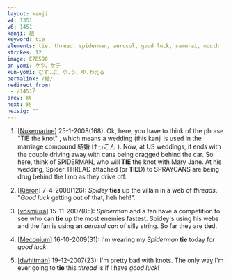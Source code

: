 ```yaml
---
layout: kanji
v4: 1351
v6: 1451
kanji: 結
keyword: tie
elements: tie, thread, spiderman, aerosol, good luck, samurai, mouth
strokes: 12
image: E7B590
on-yomi: ケツ、ケチ
kun-yomi: むす.ぶ、ゆ.う、ゆ.わえる
permalink: /結/
redirect_from:
 - /1451/
prev: 絡
next: 終
heisig: ""
---
```


1) [<a href="http://kanji.koohii.com/profile/Nukemarine">Nukemarine</a>] 25-1-2008(168): Ok, here, you have to think of the phrase &quot;TIE the knot&quot; , which means a wedding (this kanji is used in the marriage compound 結婚 けっこん ). Now, at US weddings, it ends with the couple driving away with cans being dragged behind the car. So here, think of SPIDERMAN, who will<strong> TIE</strong> the knot with Mary Jane. At his wedding, Spider THREAD attached (or<strong> TIE</strong>D) to SPRAYCANS are being drug behind the limo as they drive off.

2) [<a href="http://kanji.koohii.com/profile/Kieron">Kieron</a>] 7-4-2008(126): <em>Spidey</em> <strong>ties</strong> up the villain in a web of <em>threads</em>. &quot;<em>Good luck</em> getting out of that, heh heh!&quot;.

3) [<a href="http://kanji.koohii.com/profile/vosmiura">vosmiura</a>] 15-11-2007(85): <em>Spiderman</em> and a fan have a competition to see who can<strong> tie</strong> up the most enemies fastest. Spidey&#039;s using his webs and the fan is using an <em>aerosol can</em> of silly string. So far they are <strong>tie</strong>d.

4) [<a href="http://kanji.koohii.com/profile/Meconium">Meconium</a>] 16-10-2009(31): I&#039;m wearing my <em>Spiderman</em><strong> tie</strong> today for <em>good luck</em>.

5) [<a href="http://kanji.koohii.com/profile/dwhitman">dwhitman</a>] 19-12-2007(23): I&#039;m pretty bad with knots. The only way I&#039;m ever going to<strong> tie</strong> this <em>thread</em> is if I have <em>good luck</em>!

